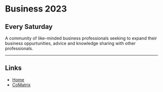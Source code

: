 # Business 2023

## Every Saturday

A community of like-minded business professionals seeking to expand their business oppurtunities, advice and knowledge sharing with other professionals.

---

## Links
* [Home](../../../README.md)
* [CoMatrix](https://comatrix.my)
